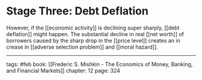 # Stage Three: Debt Deflation
However, if the [[economic activity]] is declining super sharply, [[debt deflation]] might happen. The substantial decline in real [[net worth]] of borrowers caused by the sharp drop in the [[price level]] creates an in crease in [[adverse selection problem]] and [[moral hazard]].

___
tags: #feb
book: [[Frederic S. Mishkin - The Economics of Money, Banking, and Financial Markets]]
chapter: 12
page: 324
